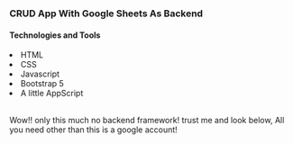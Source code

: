 <h3>CRUD App With Google Sheets As Backend</h3>
<h4>Technologies and Tools</h4>
<li>HTML</li>
<li>CSS</li>
<li>Javascript</li>
<li>Bootstrap 5</li>
<li>A little AppScript</li><br>
<p>Wow!! only this much no backend framework!  trust me and look below, All you need other than this is a google account!<p>

